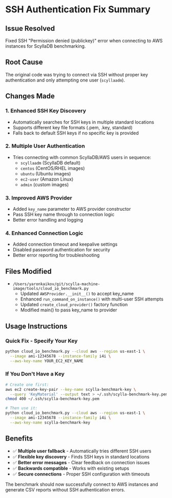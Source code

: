 # SSH Authentication Fix Summary

## Issue Resolved
Fixed SSH "Permission denied (publickey)" error when connecting to AWS instances for ScyllaDB benchmarking.

## Root Cause
The original code was trying to connect via SSH without proper key authentication and only attempting one user (`scyllaadm`).

## Changes Made

### 1. Enhanced SSH Key Discovery
- Automatically searches for SSH keys in multiple standard locations
- Supports different key file formats (.pem, .key, standard)
- Falls back to default SSH keys if no specific key is provided

### 2. Multiple User Authentication
- Tries connecting with common ScyllaDB/AWS users in sequence:
  - `scyllaadm` (ScyllaDB default)
  - `centos` (CentOS/RHEL images)  
  - `ubuntu` (Ubuntu images)
  - `ec2-user` (Amazon Linux)
  - `admin` (custom images)

### 3. Improved AWS Provider
- Added `key_name` parameter to AWS provider constructor
- Pass SSH key name through to connection logic
- Better error handling and logging

### 4. Enhanced Connection Logic
- Added connection timeout and keepalive settings
- Disabled password authentication for security
- Better error reporting for troubleshooting

## Files Modified
- `/Users/yaronkaikov/git/scylla-machine-image/tools/cloud_io_benchmark.py`
  - Updated `AWSProvider.__init__()` to accept key_name
  - Enhanced `run_command_on_instance()` with multi-user SSH attempts  
  - Updated `create_cloud_provider()` factory function
  - Modified main() to pass key_name to provider

## Usage Instructions

### Quick Fix - Specify Your Key
```bash
python cloud_io_benchmark.py --cloud aws --region us-east-1 \
  --image ami-12345678 --instance-family i4i \
  --aws-key-name YOUR_EC2_KEY_NAME
```

### If You Don't Have a Key
```bash
# Create one first:
aws ec2 create-key-pair --key-name scylla-benchmark-key \
  --query 'KeyMaterial' --output text > ~/.ssh/scylla-benchmark-key.pem
chmod 400 ~/.ssh/scylla-benchmark-key.pem

# Then use it:
python cloud_io_benchmark.py --cloud aws --region us-east-1 \
  --image ami-12345678 --instance-family i4i \
  --aws-key-name scylla-benchmark-key
```

## Benefits
- ✅ **Multiple user fallback** - Automatically tries different SSH users
- ✅ **Flexible key discovery** - Finds SSH keys in standard locations  
- ✅ **Better error messages** - Clear feedback on connection issues
- ✅ **Backwards compatible** - Works with existing setups
- ✅ **Secure connections** - Proper SSH configuration with timeouts

The benchmark should now successfully connect to AWS instances and generate CSV reports without SSH authentication errors.
